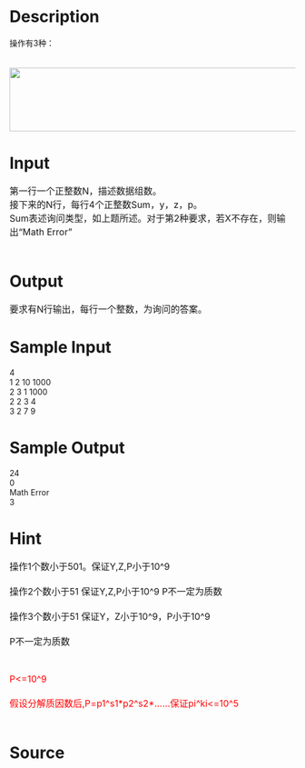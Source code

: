 
# Description

<div class="content"><div>操作有<span>3种：</span></div>
<div><span style="font-size: 12pt"> </span></div>
<p><img height="112" alt="" width="629" src="source/bzoj/3283/img/aHR0cHM6Ly9seWRzeS5jb20vSnVkZ2VPbmxpbmUvdXBsb2FkLzIwMTMwOC8xMTEuanBn.jpg"/></p></div>

# Input

<div class="content"><div><span style="font-size: medium">第一行一个正整数N，描述数据组数。</span></div>
<div><span style="font-size: medium">接下来的N行，每行4个正整数Sum，y，z，p。</span></div>
<div><span style="font-size: medium">Sum表述询问类型，如上题所述。对于第2种要求，若X不存在，则输出“Math Error”</span></div>
<div><span style="font-size: medium"> </span></div></div>

# Output

<div class="content"><div><span style="font-size: medium">要求有N行输出，每行一个整数，为询问的答案。</span></div>
<p></p></div>

# Sample Input

<div class="content"><span class="sampledata">4<br/>
1 2 10 1000<br/>
2 3 1 1000<br/>
2 2 3 4 <br/>
3 2 7 9<br/>
</span></div>

# Sample Output

<div class="content"><span class="sampledata">24<br/>
0<br/>
Math Error <br/>
3<br/>
</span></div>

# Hint

<div class="content"><p></p><p><span style="font-size: medium">操作1个数小于501。保证Y,Z,P小于10^9<br/><br/>
操作2个数小于51 保证Y,Z,P小于10^9 P不一定为质数<br/><br/>
操作3个数小于51 保证Y，Z小于10^9，P小于10^9<br/><br/>
P不一定为质数</span></p><br/>
<p><span style="color: #ff0000"><span style="font-size: medium">P&lt;=10^9<br/><br/>
假设分解质因数后,P=p1^s1*p2^s2*……保证pi^ki&lt;=10^5<br/><br/>
</span></span></p><p></p></div>

# Source

<div class="content"><p><a href="problemset.php?search="></a></p></div>

